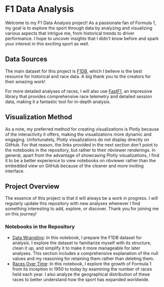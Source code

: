 # F1 Data Analysis
Welcome to my F1 Data Analysis project! As a passionate fan of Formula 1, my goal is to explore the sport through data by analyzing and visualizing various aspects that intrigue me, from historical trends to driver performance. I hope to uncover insights that I didn't know before and spark your interest in this exciting sport as well.

## Data Sources
The main dataset for this project is [F1DB](https://github.com/f1db/f1db), which I believe is the best resource for historical and race data. A big thank you to the creators for their amazing work!

For more detailed analyses of races, I will also use [FastF1](https://docs.fastf1.dev/), an impressive library that provides comprehensive race telemetry and detailed session data, making it a fantastic tool for in-depth analysis.

## Visualization Method
As a note, my preferred method for creating visualizations is Plotly because of the interactivity it offers, making the visualizations more dynamic and engaging. Unfortunately, Plotly visualizations do not display directly on GitHub. For that reason, the links provided in the next section don't point to the notebooks in the repository, but rather to their nbviewer renderings. In general, apart from the advantage of showcasing Plotly visualizations, I find it to be a better experience to view notebooks on nbviewer rather than the embedded view on GitHub because of the cleaner and more inviting interface.

## Project Overview
The essence of this project is that it will always be a work in progress. I will regularly update this repository with new analyses whenever I find something interesting to add, explore, or discover. Thank you for joining me on this journey!
### Notebooks in the Repository
- [Data Wrangling](data_wrangling.ipynb): In this notebook, I prepare the F1DB dataset for analysis. I explore the dataset to familiarize myself with its structure, clean it up, and simplify it to make it more manageable for later analyses. This section includes a comprehensive explanation of the null values and my reasoning for retaining them rather than deleting them.
- [Races Over Time](races_over_time.ipynb): In this notebook, I explore the growth of Formula 1 from its inception in 1950 to today by examining the number of races held each year. I also analyze the geographical distribution of these races to better understand how the sport has expanded worldwide.
